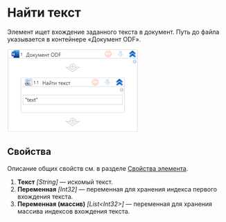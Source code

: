 # Найти текст

Элемент ищет вхождение заданного текста в документ. Путь до файла указывается в контейнере «Документ ODF».

![](<../../../../.gitbook/assets1/windows_items/odf-find-text.png>)


## Свойства

Описание общих свойств см. в разделе [Свойства элемента](https://docs.primo-rpa.ru/primo-rpa/primo-studio/process/elements#svoistva-elementa).


1. **Текст** *[String]* — искомый текст.  
2. **Переменная** *[Int32]* — переменная для хранения индекса первого вхождения текста. 
3. **Переменная (массив)** *[List\<Int32>]* — переменная для хранения массива индексов вхождения текста.


